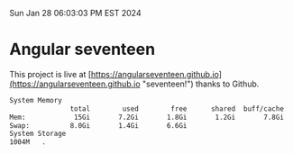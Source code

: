 Sun Jan 28 06:03:03 PM EST 2024

# Angular seventeen


This project is live at [https://angularseventeen.github.io](https://angularseventeen.github.io "seventeen!") thanks to Github.

```bash
System Memory
               total        used        free      shared  buff/cache   available
Mem:            15Gi       7.2Gi       1.8Gi       1.2Gi       7.8Gi       8.1Gi
Swap:          8.0Gi       1.4Gi       6.6Gi
System Storage
1004M	.
```
```bash
